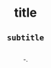 <h1 align="center">title</h1>
<div align="center">
  <h2><code>subtitle</code></h2>
  <img src=" " width="200"/>
  <p> -.</p>
  <!-- Other content to be centered -->
</div>

